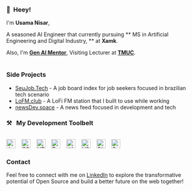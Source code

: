 

### 👋&nbsp;&nbsp;Heey!

I'm **Usama Nisar**, 

A seasoned AI Engineer that currently pursuing ** MS in Artificial Engineering and Digital Industry, ** at **Xamk**.

Also, I'm **[Gen AI Mentor](https://Genai.works)**, Visiting Lecturer at **[TMUC](https://TMUC.edu,ok)**.
<br><br>

### Side Projects

- [SeuJob.Tech](https://betomuniz.com/jobs) - A job board index for job seekers focused in brazilian tech scenario
- [LoFM.club](https://betomuniz.com/fm) - A LoFi FM station that I built to use while working
- [newsDev.space](https://betomuniz.com/news) - A news feed focused in development and tech

### ⚒&nbsp;&nbsp;&nbsp;My Development Toolbelt
<br><img alt="JavaScript" title="JavaScript" src="https://user-images.githubusercontent.com/1680157/87443764-4af82c80-c5cc-11ea-82c2-c368ee12cf6d.png" height="24">&nbsp;&nbsp;&nbsp;&nbsp;<img alt="CSS" title="CSS" src="https://user-images.githubusercontent.com/1680157/87443759-4a5f9600-c5cc-11ea-8ae0-715433c1f781.png" height="24">&nbsp;&nbsp;&nbsp;&nbsp;<img alt="HTML" title="HTML" src="https://user-images.githubusercontent.com/1680157/87443762-4af82c80-c5cc-11ea-85cf-57be0e83c169.png" height="24">&nbsp;&nbsp;&nbsp;&nbsp;<img alt="TypeScript" title="TypeScript" src="https://user-images.githubusercontent.com/1680157/87443766-4af82c80-c5cc-11ea-8a13-a651f150fa99.png" height="24">&nbsp;&nbsp;&nbsp;&nbsp;<img alt=" title=" title="Node.js" src="https://user-images.githubusercontent.com/1680157/87443758-4a5f9600-c5cc-11ea-8f63-92e126a1145b.png" height="24">&nbsp;&nbsp;&nbsp;&nbsp;<img alt="VS Code" title="VS Code" src="https://user-images.githubusercontent.com/1680157/87443751-492e6900-c5cc-11ea-9854-f82d4d921133.png" height="24">&nbsp;&nbsp;&nbsp;&nbsp;<img alt="Git" title="Git" src="https://user-images.githubusercontent.com/1680157/87443755-49c6ff80-c5cc-11ea-954a-579f7c72873a.png" height="24">&nbsp;&nbsp;&nbsp;&nbsp;<img alt="Google Chrome" title="Google Chrome" src="https://user-images.githubusercontent.com/1680157/87443745-47fd3c00-c5cc-11ea-878f-44f34572775e.png" height="24"><br>

### Contact

Feel free to connect with me on [LinkedIn](https://www.linkedin.com/in/obetomuniz) to explore the transformative potential of Open Source and build a better future on the web together!

